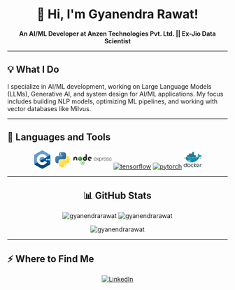 <h1 align="center">👋 Hi, I'm Gyanendra Rawat!</h1>

<p align="center">
    <strong>An AI/ML Developer at Anzen Technologies Pvt. Ltd. || Ex-Jio Data Scientist</strong>
</p>

<hr>

<h2>💡 What I Do</h2>
<p>
    I specialize in AI/ML development, working on Large Language Models (LLMs), Generative AI, and system design for AI/ML applications. My focus includes building NLP models, optimizing ML pipelines, and working with vector databases like Milvus.
</p>

<hr>

<h2>🚀 Languages and Tools</h2>
<p align="center">
    <a href="https://raw.githubusercontent.com/devicons/devicon/master/icons/cplusplus/cplusplus-original.svg"><img src="https://raw.githubusercontent.com/devicons/devicon/master/icons/cplusplus/cplusplus-original.svg" alt="cplusplus" width="42" height="42" /></a>
    <a href="https://raw.githubusercontent.com/devicons/devicon/master/icons/python/python-original.svg"><img src="https://raw.githubusercontent.com/devicons/devicon/master/icons/python/python-original.svg" alt="python" width="42" height="42" /></a>
    <a href="https://raw.githubusercontent.com/devicons/devicon/master/icons/nodejs/nodejs-original-wordmark.svg"><img src="https://raw.githubusercontent.com/devicons/devicon/master/icons/nodejs/nodejs-original-wordmark.svg" alt="nodejs" width="42" height="42" /></a>
    <a href="https://raw.githubusercontent.com/devicons/devicon/master/icons/express/express-original-wordmark.svg"><img src="https://raw.githubusercontent.com/devicons/devicon/master/icons/express/express-original-wordmark.svg" alt="express" width="42" height="42" /></a>
    <a href="https://www.vectorlogo.zone/logos/tensorflow/tensorflow-icon.svg"><img src="https://www.vectorlogo.zone/logos/tensorflow/tensorflow-icon.svg" alt="tensorflow" width="42" height="42" /></a>
    <a href="https://www.vectorlogo.zone/logos/pytorch/pytorch-icon.svg"><img src="https://www.vectorlogo.zone/logos/pytorch/pytorch-icon.svg" alt="pytorch" width="42" height="42" /></a>
    <a href="https://raw.githubusercontent.com/devicons/devicon/master/icons/docker/docker-original-wordmark.svg"><img src="https://raw.githubusercontent.com/devicons/devicon/master/icons/docker/docker-original-wordmark.svg" alt="docker" width="42" height="42" /></a>
</p>

<hr>

<h2 align="center">📊 GitHub Stats</h2>
<p align="center">
    <img src="https://github-readme-stats.vercel.app/api?username=gyanendrarawat&show_icons=true&locale=en" alt="gyanendrarawat" width="400" />
    <img src="https://github-readme-streak-stats.herokuapp.com/?user=gyanendrarawat&" alt="gyanendrarawat" width="400" />
</p>
<p align="center">
    <img src="https://github-readme-stats.vercel.app/api/top-langs?username=gyanendrarawat&show_icons=true&locale=en&layout=compact" alt="gyanendrarawat" width="400" />
</p>

<hr>

<h2>⚡️ Where to Find Me</h2>
<p align="center">
    <a href="https://www.linkedin.com/in/gyanendra-rawat-84477a191"><img src="https://img.shields.io/badge/linkedin-logo?style=for-the-badge&logo=linkedin&logoColor=white&color=%230a77b6" alt="LinkedIn" /></a>
</p>

